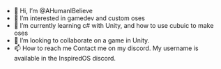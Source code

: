 - 👋 Hi, I’m @AHumanIBelieve
- 👀 I’m interested in gamedev and custom oses
- 🌱 I’m currently learning c# with Unity, and how to use cubuic to make oses
- 💞️ I’m looking to collaborate on a game in Unity.
- 📫 How to reach me 
Contact me on my discord. My username is available in the InspiredOS discord.

<!---
AHumanIBelieve/AHumanIBelieve is a ✨ special ✨ repository because its `README.md` (this file) appears on your GitHub profile.
You can click the Preview link to take a look at your changes.
--->
